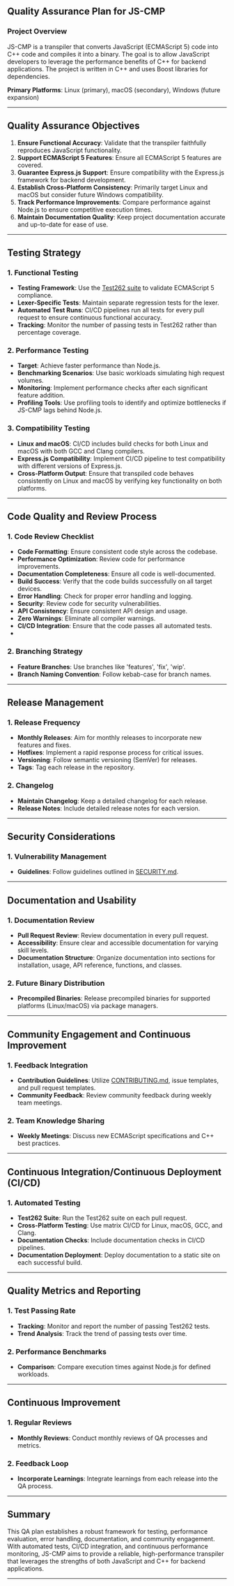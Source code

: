 ## Quality Assurance Plan for JS-CMP

### Project Overview

JS-CMP is a transpiler that converts JavaScript (ECMAScript 5) code into C++ code and compiles it into a binary. The goal is to allow JavaScript developers to leverage the performance benefits of C++ for backend applications. The project is written in C++ and uses Boost libraries for dependencies.

**Primary Platforms**: Linux (primary), macOS (secondary), Windows (future expansion)

---

## Quality Assurance Objectives

1. **Ensure Functional Accuracy**: Validate that the transpiler faithfully reproduces JavaScript functionality.
2. **Support ECMAScript 5 Features**: Ensure all ECMAScript 5 features are covered.
3. **Guarantee Express.js Support**: Ensure compatibility with the Express.js framework for backend development.
4. **Establish Cross-Platform Consistency**: Primarily target Linux and macOS but consider future Windows compatibility.
5. **Track Performance Improvements**: Compare performance against Node.js to ensure competitive execution times.
6. **Maintain Documentation Quality**: Keep project documentation accurate and up-to-date for ease of use.

---

## Testing Strategy

### 1. Functional Testing
- **Testing Framework**: Use the [Test262 suite](https://github.com/tc39/test262) to validate ECMAScript 5 compliance.
- **Lexer-Specific Tests**: Maintain separate regression tests for the lexer.
- **Automated Test Runs**: CI/CD pipelines run all tests for every pull request to ensure continuous functional accuracy.
- **Tracking**: Monitor the number of passing tests in Test262 rather than percentage coverage.

### 2. Performance Testing
- **Target**: Achieve faster performance than Node.js.
- **Benchmarking Scenarios**: Use basic workloads simulating high request volumes.
- **Monitoring**: Implement performance checks after each significant feature addition.
- **Profiling Tools**: Use profiling tools to identify and optimize bottlenecks if JS-CMP lags behind Node.js.

### 3. Compatibility Testing
- **Linux and macOS**: CI/CD includes build checks for both Linux and macOS with both GCC and Clang compilers.
- **Express.js Compatibility**: Implement CI/CD pipeline to test compatibility with different versions of Express.js.
- **Cross-Platform Output**: Ensure that transpiled code behaves consistently on Linux and macOS by verifying key functionality on both platforms.

---

## Code Quality and Review Process

### 1. Code Review Checklist
- **Code Formatting**: Ensure consistent code style across the codebase.
- **Performance Optimization**: Review code for performance improvements.
- **Documentation Completeness**: Ensure all code is well-documented.
- **Build Success**: Verify that the code builds successfully on all target devices.
- **Error Handling**: Check for proper error handling and logging.
- **Security**: Review code for security vulnerabilities.
- **API Consistency**: Ensure consistent API design and usage.
- **Zero Warnings**: Eliminate all compiler warnings.
- **CI/CD Integration**: Ensure that the code passes all automated tests.
- 
### 2. Branching Strategy
- **Feature Branches**: Use branches like 'features', 'fix', 'wip'.
- **Branch Naming Convention**: Follow kebab-case for branch names.

---

## Release Management

### 1. Release Frequency
- **Monthly Releases**: Aim for monthly releases to incorporate new features and fixes.
- **Hotfixes**: Implement a rapid response process for critical issues.
- **Versioning**: Follow semantic versioning (SemVer) for releases.
- **Tags**: Tag each release in the repository.

### 2. Changelog
- **Maintain Changelog**: Keep a detailed changelog for each release.
- **Release Notes**: Include detailed release notes for each version.

---

## Security Considerations

### 1. Vulnerability Management
- **Guidelines**: Follow guidelines outlined in [SECURITY.md](SECURITY.md).

---

## Documentation and Usability

### 1. Documentation Review
- **Pull Request Review**: Review documentation in every pull request.
- **Accessibility**: Ensure clear and accessible documentation for varying skill levels.
- **Documentation Structure**: Organize documentation into sections for installation, usage, API reference, functions, and classes.

### 2. Future Binary Distribution
- **Precompiled Binaries**: Release precompiled binaries for supported platforms (Linux/macOS) via package managers.

---

## Community Engagement and Continuous Improvement

### 1. Feedback Integration
- **Contribution Guidelines**: Utilize [CONTRIBUTING.md](CONTRIBUTING.md), issue templates, and pull request templates.
- **Community Feedback**: Review community feedback during weekly team meetings.

### 2. Team Knowledge Sharing
- **Weekly Meetings**: Discuss new ECMAScript specifications and C++ best practices.

---

## Continuous Integration/Continuous Deployment (CI/CD)

### 1. Automated Testing
- **Test262 Suite**: Run the Test262 suite on each pull request.
- **Cross-Platform Testing**: Use matrix CI/CD for Linux, macOS, GCC, and Clang.
- **Documentation Checks**: Include documentation checks in CI/CD pipelines.
- **Documentation Deployment**: Deploy documentation to a static site on each successful build.

---

## Quality Metrics and Reporting

### 1. Test Passing Rate
- **Tracking**: Monitor and report the number of passing Test262 tests.
- **Trend Analysis**: Track the trend of passing tests over time.

### 2. Performance Benchmarks
- **Comparison**: Compare execution times against Node.js for defined workloads.

---

## Continuous Improvement

### 1. Regular Reviews
- **Monthly Reviews**: Conduct monthly reviews of QA processes and metrics.

### 2. Feedback Loop
- **Incorporate Learnings**: Integrate learnings from each release into the QA process.

---

## Summary

This QA plan establishes a robust framework for testing, performance evaluation, error handling, documentation, and community engagement. With automated tests, CI/CD integration, and continuous performance monitoring, JS-CMP aims to provide a reliable, high-performance transpiler that leverages the strengths of both JavaScript and C++ for backend applications.

---